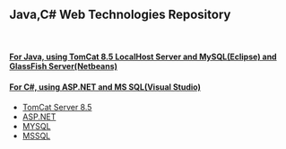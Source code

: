 <html>
<body>

<h2>Java,C# Web Technologies Repository</h2>

<br>
<h4><u>For Java, using TomCat 8.5 LocalHost Server and MySQL(Eclipse) and GlassFish Server(Netbeans)</u></h4>
<h4><u>For C#, using ASP.NET and MS SQL(Visual Studio)</u></h4>
<ul>
<li><a href="https://ftp.cc.uoc.gr/mirrors/apache/tomcat/tomcat-8/v8.5.61/bin/apache-tomcat-8.5.61.zip">TomCat Server 8.5</a></li>
<li><a href="https://dotnet.microsoft.com/en-us/apps/aspnet">ASP.NET</a></li>
<li><a href="https://dev.mysql.com/downloads/mysql/">MYSQL</a></li>
<li><a href="https://www.microsoft.com/en-us/sql-server/sql-server-downloads">MSSQL</a></li>
</ul>
</body>
</html>
